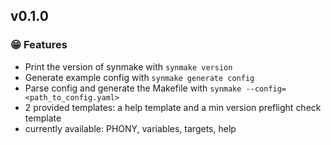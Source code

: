 ## v0.1.0
### 😁 Features
- Print the version of synmake with `synmake version`
- Generate example config with `synmake generate config`
- Parse config and generate the Makefile with `synmake --config=<path_to_config.yaml>`
- 2 provided templates: a help template and a min version preflight check template
- currently available: PHONY, variables, targets, help
